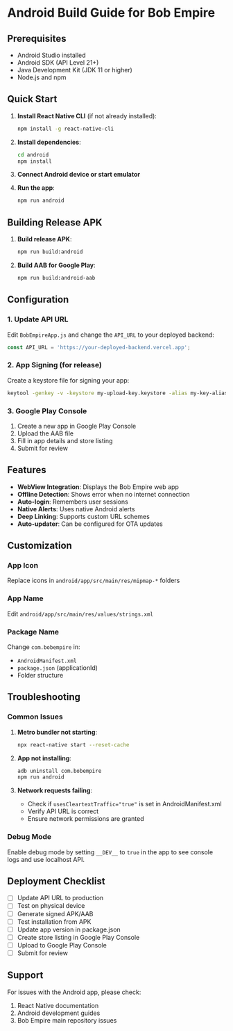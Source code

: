 # Android Build Guide for Bob Empire

## Prerequisites
- Android Studio installed
- Android SDK (API Level 21+)
- Java Development Kit (JDK 11 or higher)
- Node.js and npm

## Quick Start

1. **Install React Native CLI** (if not already installed):
   ```bash
   npm install -g react-native-cli
   ```

2. **Install dependencies**:
   ```bash
   cd android
   npm install
   ```

3. **Connect Android device or start emulator**

4. **Run the app**:
   ```bash
   npm run android
   ```

## Building Release APK

1. **Build release APK**:
   ```bash
   npm run build:android
   ```

2. **Build AAB for Google Play**:
   ```bash
   npm run build:android-aab
   ```

## Configuration

### 1. Update API URL
Edit `BobEmpireApp.js` and change the `API_URL` to your deployed backend:

```javascript
const API_URL = 'https://your-deployed-backend.vercel.app';
```

### 2. App Signing (for release)
Create a keystore file for signing your app:

```bash
keytool -genkey -v -keystore my-upload-key.keystore -alias my-key-alias -keyalg RSA -keysize 2048 -validity 10000
```

### 3. Google Play Console
1. Create a new app in Google Play Console
2. Upload the AAB file
3. Fill in app details and store listing
4. Submit for review

## Features

- **WebView Integration**: Displays the Bob Empire web app
- **Offline Detection**: Shows error when no internet connection
- **Auto-login**: Remembers user sessions
- **Native Alerts**: Uses native Android alerts
- **Deep Linking**: Supports custom URL schemes
- **Auto-updater**: Can be configured for OTA updates

## Customization

### App Icon
Replace icons in `android/app/src/main/res/mipmap-*` folders

### App Name
Edit `android/app/src/main/res/values/strings.xml`

### Package Name
Change `com.bobempire` in:
- `AndroidManifest.xml`
- `package.json` (applicationId)
- Folder structure

## Troubleshooting

### Common Issues

1. **Metro bundler not starting**:
   ```bash
   npx react-native start --reset-cache
   ```

2. **App not installing**:
   ```bash
   adb uninstall com.bobempire
   npm run android
   ```

3. **Network requests failing**:
   - Check if `usesCleartextTraffic="true"` is set in AndroidManifest.xml
   - Verify API URL is correct
   - Ensure network permissions are granted

### Debug Mode
Enable debug mode by setting `__DEV__` to `true` in the app to see console logs and use localhost API.

## Deployment Checklist

- [ ] Update API URL to production
- [ ] Test on physical device
- [ ] Generate signed APK/AAB
- [ ] Test installation from APK
- [ ] Update app version in package.json
- [ ] Create store listing in Google Play Console
- [ ] Upload to Google Play Console
- [ ] Submit for review

## Support

For issues with the Android app, please check:
1. React Native documentation
2. Android development guides
3. Bob Empire main repository issues